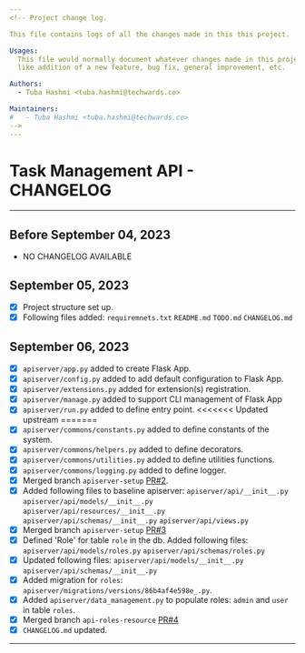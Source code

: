 ```yaml
---
<!-- Project change log.

This file contains logs of all the changes made in this this project.

Usages:
  This file would normally document whatever changes made in this project
  like addition of a new feature, bug fix, general improvement, etc.

Authors:
  - Tuba Hashmi <tuba.hashmi@techwards.co>

Maintainers:
#   - Tuba Hashmi <tuba.hashmi@techwards.co>
-->
---
```


# Task Management API - CHANGELOG

---

## Before September 04, 2023

- NO CHANGELOG AVAILABLE

## September 05, 2023

- [x] Project structure set up.
- [x] Following files added:
    `requiremnets.txt`
    `README.md`
    `TODO.md`
    `CHANGELOG.md`
    
## September 06, 2023
- [x] `apiserver/app.py` added to create Flask App.
- [x] `apiserver/config.py` added to add default configuration to Flask App.
- [x] `apiserver/extensions.py` added for extension(s) registration.
- [x] `apiserver/manage.py` added to support CLI management of Flask App
- [x] `apiserver/run.py` added to define entry point.
<<<<<<< Updated upstream
=======
- [x] `apiserver/commons/constants.py` added to define constants of the system.
- [x] `apiserver/commons/helpers.py` added to define decorators.
- [x] `apiserver/commons/utilities.py` added to define utilities functions.
- [x] `apiserver/commons/logging.py` added to define logger.
- [x] Merged branch `apiserver-setup` [PR#2](https://github.com/tubahashmi/task_manager_api/pull/2).
- [x] Added following files to baseline apiserver:
    `apiserver/api/__init__.py`
    `apiserver/api/models/__init__.py`
    `apiserver/api/resources/__init__.py`
    `apiserver/api/schemas/__init__.py`
    `apiserver/api/views.py`
- [x] Merged branch `apiserver-setup` [PR#3](https://github.com/tubahashmi/task_manager_api/pull/3)
- [x] Defined 'Role' for table `role` in the db. Added following files:
    `apiserver/api/models/roles.py`
    `apiserver/api/schemas/roles.py`
- [x] Updated following files:
    `apiserver/api/models/__init__.py`
    `apiserver/api/schemas/__init__.py`
- [x] Added migration for `roles`: `apiserver/migrations/versions/86b4af4e598e_.py`.
- [x] Added `apiserver/data_management.py` to populate roles: `admin` and `user` in table `roles`.
- [x] Merged branch `api-roles-resource` [PR#4](https://github.com/tubahashmi/task_manager_api/pull/4)
- [x] `CHANGELOG.md` updated.

---
